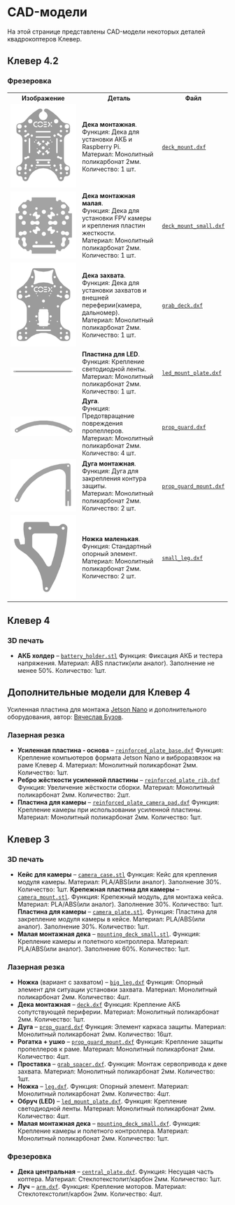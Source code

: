 # CAD-модели

На этой странице представлены CAD-модели некоторых деталей квадрокоптеров Клевер.

## Клевер 4.2

### Фрезеровка

<table>
    <tr><th width=150>Изображение</th><th>Деталь</th><th width=1>Файл</th></tr>
    <tr>
        <td><img src="../assets/dxf/4.2/deck_mount.png"></td>
        <td>
            <b>Дека монтажная</b>.<br>
            Функция: Дека для установки АКБ и Raspberry Pi.<br>
            Материал: Монолитный поликарбонат 2мм.<br>
            Количество: 1 шт.
        </td>
        <td><a href="https://github.com/CopterExpress/clover/raw/master/docs/assets/dxf/4.2/deck_mount.dxf"><code>deck_mount.dxf</code></a></td>
    </tr>
    <tr>
        <td><img src="../assets/dxf/4.2/deck_mount_small.png"></td>
        <td>
            <b>Дека монтажная малая</b>.<br>
            Функция: Дека для установки FPV камеры и крепления пластин жесткости.<br>
            Материал: Монолитный поликарбонат 2мм.<br>
            Количество: 1 шт.
        </td>
        <td><a href="https://github.com/CopterExpress/clover/raw/master/docs/assets/dxf/4.2/deck_mount_small.dxf"><code>deck_mount_small.dxf</code></a></td>
    </tr>
    <tr>
        <td><img src="../assets/dxf/4.2/grab_deck.png"></td>
        <td>
            <b>Дека захвата</b>.<br>
            Функция: Дека для установки захватов и внешней переферии(камера, дальномер).<br>
            Материал: Монолитный поликарбонат 2мм.<br>
            Количество: 1 шт.
        </td>
        <td><a href="https://github.com/CopterExpress/clover/raw/master/docs/assets/dxf/4.2/grab_deck.dxf"><code>grab_deck.dxf</code></a></td>
    </tr>
    <tr>
        <td><img src="../assets/dxf/4.2/led_mount_plate.png"></td>
        <td>
            <b>Пластина для LED</b>.<br>
            Функция: Крепление светодиодной ленты.<br>
            Материал: Монолитный поликарбонат 2мм.<br>
            Количество: 1 шт.
        </td>
        <td><a href="https://github.com/CopterExpress/clover/raw/master/docs/assets/dxf/4.2/led_mount_plate.dxf"><code>led_mount_plate.dxf</code></a></td>
    </tr>
    <tr>
        <td><img src="../assets/dxf/4.2/prop_guard.png"></td>
        <td>
            <b>Дуга</b>.<br>
            Функция: Предотвращение повреждения пропеллеров.<br>
            Материал: Монолитный поликарбонат 2мм.<br>
            Количество: 4 шт.
        </td>
        <td><a href="https://github.com/CopterExpress/clover/raw/master/docs/assets/dxf/4.2/prop_guard.dxf"><code>prop_guard.dxf</code></a></td>
    </tr>
    <tr>
        <td><img src="../assets/dxf/4.2/prop_guard_mount.png"></td>
        <td>
            <b>Дуга монтажная</b>.<br>
            Функция: Дуга для закрепления контура защиты.<br>
            Материал: Монолитный поликарбонат 2мм.<br>
            Количество: 2 шт.
        </td>
        <td><a href="https://github.com/CopterExpress/clover/raw/master/docs/assets/dxf/4.2/prop_guard_mount.dxf"><code>prop_guard_mount.dxf</code></a></td>
    </tr>
    <tr>
        <td><img src="../assets/dxf/4.2/small_leg.png"></td>
        <td>
            <b>Ножка маленькая</b>.<br>
            Функция: Стандартный опорный элемент.<br>
            Материал: Монолитный поликарбонат 2мм.<br>
            Количество: 2 шт.
        </td>
        <td><a href="https://github.com/CopterExpress/clover/raw/master/docs/assets/dxf/4.2/small_leg.dxf"><code>small_leg.dxf</code></a></td>
    </tr>
</table>

## Клевер 4

### 3D печать

* **АКБ холдер** – [`battery_holder.stl`](https://github.com/CopterExpress/clover/raw/master/docs/assets/stl/battery_holder.stl)
    Функция: Фиксация АКБ и тестера напряжения.
    Материал: ABS пластик(или аналог). Заполнение не менее 50%.
    Количество: 1шт.

## Дополнительные модели для Клевер 4

Усиленная пластина для монтажа [Jetson Nano](jetson_nano.md) и дополнительного оборудования, автор: [Вячеслав Бузов](https://t.me/buzyakabarbuzyaka).

### Лазерная резка

* **Усиленная пластина - основа** – [`reinforced_plate_base.dxf`](https://github.com/CopterExpress/clover/raw/master/docs/assets/dxf/reinforced_plate_base.dxf)
    Функция: Крепление компьютеров формата Jetson Nano и виброразвязок на раме Клевер 4.
    Материал: Монолитный поликарбонат 2мм.
    Количество: 1шт.
* **Ребро жёсткости усиленной пластины** – [`reinforced_plate_rib.dxf`](https://github.com/CopterExpress/clover/raw/master/docs/assets/dxf/reinforced_plate_rib.dxf)
    Функция: Увеличение жёсткости сборки.
    Материал: Монолитный поликарбонат 2мм.
    Количество: 2шт.
* **Пластина для камеры** – [`reinforced_plate_camera_pad.dxf`](https://github.com/CopterExpress/clover/raw/master/docs/assets/dxf/reinforced_plate_camera_pad.dxf)
    Функция: Крепление камеры при использовании усиленной пластины.
    Материал: Монолитный поликарбонат 2мм.
    Количество: 1шт.

## Клевер 3

### 3D печать

* **Кейс для камеры** – [`camera_case.stl`](https://github.com/CopterExpress/clover/raw/master/docs/assets/stl/camera_case.stl)
    Функция: Кейс для крепления модуля камеры.
    Материал: PLA/ABS(или аналог). Заполнение 30%.
    Количество: 1шт.
    **Крепежная пластина для камеры** – [`camera_mount.stl`](https://github.com/CopterExpress/clover/raw/master/docs/assets/stl/camera_mount.stl).
    Функция: Крепежный модуль, для монтажа кейса.
    Материал: PLA/ABS(или аналог). Заполнение 30%.
    Количество: 1шт.
    **Пластина для камеры** – [`camera_plate.stl`](https://github.com/CopterExpress/clover/raw/master/docs/assets/stl/camera_plate.stl).
    Функция: Пластина для закрепление модуля камеры в кейсе.
    Материал: PLA/ABS(или аналог). Заполнение 30%.
    Количество: 1шт.
* **Малая монтажная дека** – [`mounting_deck_small.stl`](https://github.com/CopterExpress/clover/raw/master/docs/assets/stl/mounting_deck_small.stl).
    Функция: Крепление камеры и полетного контроллера.
    Материал: PLA/ABS(или аналог). Заполнение 60%.
    Количество: 1шт.

### Лазерная резка

* **Ножка** (вариант с захватом) – [`big_leg.dxf`](https://github.com/CopterExpress/clover/raw/master/docs/assets/dxf/big_leg.dxf)
    Функция: Опорный элемент для ситуации установки захвата.
    Материал: Монолитный поликарбонат 2мм.
    Количество: 4шт.
* **Дека монтажная** – [`deck.dxf`](https://github.com/CopterExpress/clover/raw/master/docs/assets/dxf/deck.dxf)
    Функция: Крепление АКБ сопутствующей периферии.
    Материал: Монолитный поликарбонат 2мм.
    Количество: 1шт.
* **Дуга** – [`prop_guard.dxf`](https://github.com/CopterExpress/clover/raw/master/docs/assets/dxf/prop_guard.dxf)
    Функция: Элемент каркаса защиты.
    Материал: Монолитный поликарбонат 2мм.
    Количество: 16шт.
* **Рогатка + ушко** – [`prop_guard_mount.dxf`](https://github.com/CopterExpress/clover/raw/master/docs/assets/dxf/prop_guard_mount.dxf)
    Функция: Крепление защиты пропеллеров к раме.
    Материал: Монолитный поликарбонат 2мм.
    Количество: 4шт.
* **Проставка** – [`grab_spacer.dxf`](https://github.com/CopterExpress/clover/raw/master/docs/assets/dxf/grab_spacer.dxf).
    Функция: Монтаж сервопривода к деке захвата.
    Материал: Монолитный поликарбонат 2мм.
    Количество: 1шт.
* **Ножка** – [`leg.dxf`](https://github.com/CopterExpress/clover/raw/master/docs/assets/dxf/leg.dxf).
    Функция: Опорный элемент.
    Материал: Монолитный поликарбонат 2мм.
    Количество: 4шт.
* **Обруч (LED)** – [`led_mount_plate.dxf`](https://github.com/CopterExpress/clover/raw/master/docs/assets/dxf/led_mount_plate.dxf).
    Функция: Крепление светодиодной ленты.
    Материал: Монолитный поликарбонат 2мм.
    Количество: 4шт.
* **Малая монтажная дека** – [`mounting_deck_small.dxf`](https://github.com/CopterExpress/clover/raw/master/docs/assets/dxf/mounting_deck_small.dxf).
    Функция: Крепление камеры и полетного контроллера.
    Материал: Монолитный поликарбонат 2мм.
    Количество: 1шт.

### Фрезеровка

* **Дека центральная** – [`central_plate.dxf`](https://github.com/CopterExpress/clover/raw/master/docs/assets/dxf/central_plate.dxf).
    Функция: Несущая часть коптера.
    Материал: Стеклотекстолит/карбон 2мм.
    Количество: 1шт.
* **Луч** – [`arm.dxf`](https://github.com/CopterExpress/clover/raw/master/docs/assets/dxf/arm.dxf).
    Функция: Крепление моторов.
    Материал: Стеклотекстолит/карбон 2мм.
    Количество: 4шт.
